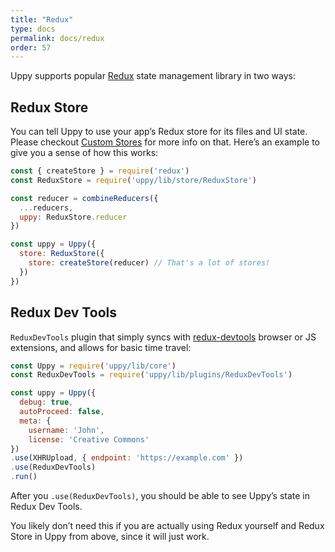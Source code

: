 ```yaml
---
title: "Redux"
type: docs
permalink: docs/redux
order: 57
---
```


Uppy supports popular [Redux](https://redux.js.org/) state management library in two ways:

## Redux Store

You can tell Uppy to use your app’s Redux store for its files and UI state. Please checkout [Custom Stores](/docs/stores/) for more info on that. Here’s an example to give you a sense of how this works:

```js
const { createStore } = require('redux')
const ReduxStore = require('uppy/lib/store/ReduxStore')

const reducer = combineReducers({
  ...reducers,
  uppy: ReduxStore.reducer
})

const uppy = Uppy({
  store: ReduxStore({
    store: createStore(reducer) // That's a lot of stores!
  })
})
```

## Redux Dev Tools

`ReduxDevTools` plugin that simply syncs with [redux-devtools](https://github.com/gaearon/redux-devtools) browser or JS extensions, and allows for basic time travel:

```js
const Uppy = require('uppy/lib/core')
const ReduxDevTools = require('uppy/lib/plugins/ReduxDevTools')

const uppy = Uppy({
  debug: true,
  autoProceed: false,
  meta: {
    username: 'John',
    license: 'Creative Commons'
})
.use(XHRUpload, { endpoint: 'https://example.com' })
.use(ReduxDevTools)
.run()
```

After you `.use(ReduxDevTools)`, you should be able to see Uppy’s state in Redux Dev Tools.

You likely don’t need this if you are actually using Redux yourself and Redux Store in Uppy from above, since it will just work.
